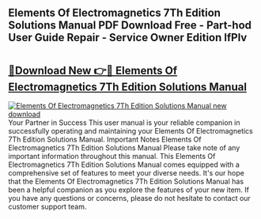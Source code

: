 ## Elements Of Electromagnetics 7Th Edition Solutions Manual PDF Download Free - Part-hod User Guide Repair - Service Owner Edition lfPlv

# <h2><a href="http://bc14824.oget.top/?id=Elements+Of+Electromagnetics+7Th+Edition+Solutions+Manual">🔗Download New 👉🔴 Elements Of Electromagnetics 7Th Edition Solutions Manual</a></h2>

[![Elements Of Electromagnetics 7Th Edition Solutions Manual new download](https://i.imgur.com/5g1atiW.png)](http://bc14824.oget.top/?id=Elements+Of+Electromagnetics+7Th+Edition+Solutions+Manual)
Your Partner in Success This user manual is your reliable companion in successfully operating and maintaining your Elements Of Electromagnetics 7Th Edition Solutions Manual. Important Notes Elements Of Electromagnetics 7Th Edition Solutions Manual Please take note of any important information throughout this manual. This Elements Of Electromagnetics 7Th Edition Solutions Manual comes equipped with a comprehensive set of features to meet your diverse needs. It's our hope that the Elements Of Electromagnetics 7Th Edition Solutions Manual has been a helpful companion as you explore the features of your new item. If you have any questions or concerns, please do not hesitate to contact our customer support team.
